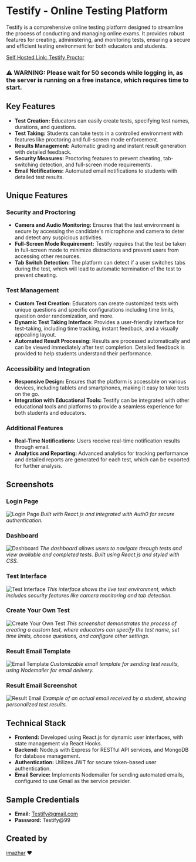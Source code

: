 # Testify - Online Testing Platform

Testify is a comprehensive online testing platform designed to streamline the process of conducting and managing online exams. It provides robust features for creating, administering, and monitoring tests, ensuring a secure and efficient testing environment for both educators and students.

[Self Hosted Link: Testify Proctor](https://testify-proctor.vercel.app)

### **⚠️ WARNING: Please wait for 50 seconds while logging in, as the server is running on a free instance, which requires time to start.**


## Key Features

- **Test Creation:** Educators can easily create tests, specifying test names, durations, and questions.
- **Test Taking:** Students can take tests in a controlled environment with features like proctoring and full-screen mode enforcement.
- **Results Management:** Automatic grading and instant result generation with detailed feedback.
- **Security Measures:** Proctoring features to prevent cheating, tab-switching detection, and full-screen mode requirements.
- **Email Notifications:** Automated email notifications to students with detailed test results.


## Unique Features

### Security and Proctoring
- **Camera and Audio Monitoring:** Ensures that the test environment is secure by accessing the candidate's microphone and camera to deter and detect any suspicious activities.
- **Full-Screen Mode Requirement:** Testify requires that the test be taken in full-screen mode to minimize distractions and prevent users from accessing other resources.
- **Tab Switch Detection:** The platform can detect if a user switches tabs during the test, which will lead to automatic termination of the test to prevent cheating.

### Test Management
- **Custom Test Creation:** Educators can create customized tests with unique questions and specific configurations including time limits, question order randomization, and more.
- **Dynamic Test Taking Interface:** Provides a user-friendly interface for test-taking, including time tracking, instant feedback, and a visually appealing layout.
- **Automated Result Processing:** Results are processed automatically and can be viewed immediately after test completion. Detailed feedback is provided to help students understand their performance.

### Accessibility and Integration
- **Responsive Design:** Ensures that the platform is accessible on various devices, including tablets and smartphones, making it easy to take tests on the go.
- **Integration with Educational Tools:** Testify can be integrated with other educational tools and platforms to provide a seamless experience for both students and educators.

### Additional Features
- **Real-Time Notifications:** Users receive real-time notification results through email.
- **Analytics and Reporting:** Advanced analytics for tracking performance and detailed reports are generated for each test, which can be exported for further analysis.

## Screenshots

### Login Page
![Login Page](login.jpg)
*Built with React.js and integrated with Auth0 for secure authentication.*

### Dashboard
![Dashboard](dashboard.jpg)
*The dashboard allows users to navigate through tests and view available and completed tests. Built using React.js and styled with CSS.*

### Test Interface
![Test Interface](test.jpg)
*This interface shows the live test environment, which includes security features like camera monitoring and tab detection.*

### Create Your Own Test
![Create Your Own Test](createtest.jpg)
*This screenshot demonstrates the process of creating a custom test, where educators can specify the test name, set time limits, choose questions, and configure other settings.*


### Result Email Template
![Email Template](mail.jpg)
*Customizable email template for sending test results, using Nodemailer for email delivery.*

### Result Email Screenshot
![Result Email](resultmail.jpg)
*Example of an actual email received by a student, showing personalized test results.*

## Technical Stack

- **Frontend:** Developed using React.js for dynamic user interfaces, with state management via React Hooks.
- **Backend:** Node.js with Express for RESTful API services, and MongoDB for database management.
- **Authentication:** Utilizes JWT for secure token-based user authentication.
- **Email Service:** Implements Nodemailer for sending automated emails, configured to use Gmail as the service provider.

## Sample Credentials

- **Email:** Testify@gmail.com
- **Password:** Testify@99

## Created by

[imazhar](https://imazhar.vercel.app) ❤️
